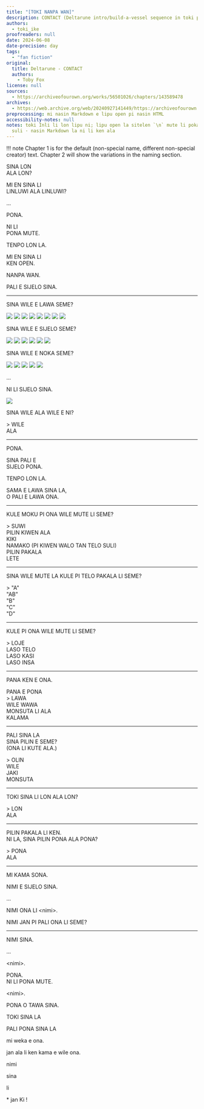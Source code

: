 ```yaml
---
title: "[TOKI NANPA WAN]"
description: CONTACT (Deltarune intro/build-a-vessel sequence in toki pona)
authors:
  - toki_ike
proofreaders: null
date: 2024-06-08
date-precision: day
tags:
  - "fan fiction"
original:
  title: Deltarune - CONTACT
  authors:
    - Toby Fox
license: null
sources:
  - https://archiveofourown.org/works/56501026/chapters/143589478
archives:
  - https://web.archive.org/web/20240927141449/https://archiveofourown.org/works/56501026/chapters/143589478
preprocessing: mi nasin Markdown e lipu open pi nasin HTML
accessibility-notes: null
notes: toki Inli li lon lipu ni; lipu open la sitelen `\n` mute li poka li lon e weka
  suli · nasin Markdown la ni li ken ala
---
```


!!! note
    Chapter 1 is for the default (non-special name, different non-special creator) text. Chapter 2 will show the variations in the naming section.

SINA LON  
ALA LON?

MI EN SINA LI  
LINLUWI ALA LINLUWI?

...

PONA.

NI LI  
PONA MUTE.

TENPO LON LA.

MI EN SINA LI  
KEN OPEN.

NANPA WAN.

PALI E SIJELO SINA.

***

SINA WILE E LAWA SEME?

![](https://i.imgur.com/UgWCZ3m.png) ![](https://i.imgur.com/8A9QvFu.png) ![](https://i.imgur.com/Oms3JsG.png) ![](https://i.imgur.com/lcWWCLx.png) ![](https://i.imgur.com/31Im5JC.png) ![](https://i.imgur.com/p3Pzirp.png) ![](https://i.imgur.com/FmRTFbp.png) ![](https://i.imgur.com/GgCKUKS.png)

SINA WILE E SIJELO SEME?

![](https://i.imgur.com/HxQaAN4.png) ![](https://i.imgur.com/MSCJTab.png) ![](https://i.imgur.com/Op4uyJn.png) ![](https://i.imgur.com/K6hDuSS.png) ![](https://i.imgur.com/sZTh4DE.png) ![](https://i.imgur.com/GabUV1o.png)

SINA WILE E NOKA SEME?

![](https://i.imgur.com/Cf3Dwji.png) ![](https://i.imgur.com/E2fbDTW.png) ![](https://i.imgur.com/B8St7hW.png) ![](https://i.imgur.com/ShjGkCg.png) ![](https://i.imgur.com/xjdUD92.png)


...


NI LI SIJELO SINA.


![](https://i.imgur.com/oZYozQI.png)


SINA WILE ALA WILE E NI?

\> WILE  
ALA

***

PONA.

SINA PALI E  
SIJELO PONA.

TENPO LON LA.

SAMA E LAWA SINA LA,  
O PALI E LAWA ONA.

***

KULE MOKU PI ONA WILE MUTE LI SEME?

\> SUWI  
PILIN KIWEN ALA  
KIKI  
NAMAKO (PI KIWEN WALO TAN TELO SULI)  
PILIN PAKALA  
LETE

***

SINA WILE MUTE LA KULE PI TELO PAKALA LI SEME?

\> "A"  
"AB"  
"B"  
"C"  
"D"

***

KULE PI ONA WILE MUTE LI SEME?

\> LOJE  
LASO TELO  
LASO KASI  
LASO INSA

***

PANA KEN E ONA.

PANA E PONA  
\> LAWA  
WILE WAWA  
MONSUTA LI ALA  
KALAMA

***

PALI SINA LA  
SINA PILIN E SEME?  
(ONA LI KUTE ALA.)

\> OLIN  
WILE  
JAKI  
MONSUTA

***

TOKI SINA LI LON ALA LON?

\> LON  
ALA

***

PILIN PAKALA LI KEN.  
NI LA, SINA PILIN PONA ALA PONA?

\> PONA  
ALA

***

MI KAMA SONA.

NIMI E SIJELO SINA.

...

NIMI ONA LI \<nimi\>.

NIMI JAN PI PALI ONA LI SEME?

***

NIMI SINA.

...

\<nimi\>.

PONA.  
NI LI PONA MUTE.


\<nimi\>.

PONA O TAWA SINA.

TOKI SINA LA

PALI PONA SINA LA


mi weka e ona.

jan ala li ken kama e wile ona.

nimi

sina

li

\* jan Ki !
